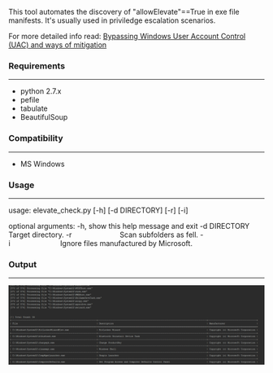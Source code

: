 This tool automates the discovery of "allowElevate"==True in exe file manifests. It's usually used in priviledge escalation scenarios. 

For more detailed info read:  [Bypassing Windows User Account Control (UAC) and ways of mitigation](https://www.greyhathacker.net/?p=796) 

    
### Requirements
-----------------------------
* python 2.7.x
* pefile
* tabulate 
* BeautifulSoup

    
### Compatibility
-----------------------------
* MS Windows
	
	
### Usage
-----------------------------
usage: elevate_check.py [-h] [-d DIRECTORY] [-r] [-i]

optional arguments:
  -h, show this help message and exit
  -d DIRECTORY      Target directory.
  -r&nbsp;&nbsp;&nbsp;&nbsp;&nbsp;&nbsp;&nbsp;&nbsp;&nbsp;&nbsp;&nbsp;&nbsp;&nbsp;&nbsp;&nbsp;&nbsp;&nbsp;&nbsp;&nbsp;&nbsp;&nbsp;&nbsp;&nbsp; Scan subfolders as fell.
  -i&nbsp;&nbsp;&nbsp;&nbsp;&nbsp;&nbsp;&nbsp;&nbsp;&nbsp;&nbsp;&nbsp;&nbsp;&nbsp;&nbsp;&nbsp;&nbsp;&nbsp;&nbsp;&nbsp;&nbsp;&nbsp;&nbsp;&nbsp;&nbsp;&nbsp;Ignore files manufactured by Microsoft.

### Output
----------------------------
![Expected output](allowElevate.png?raw=true "Expected output")
